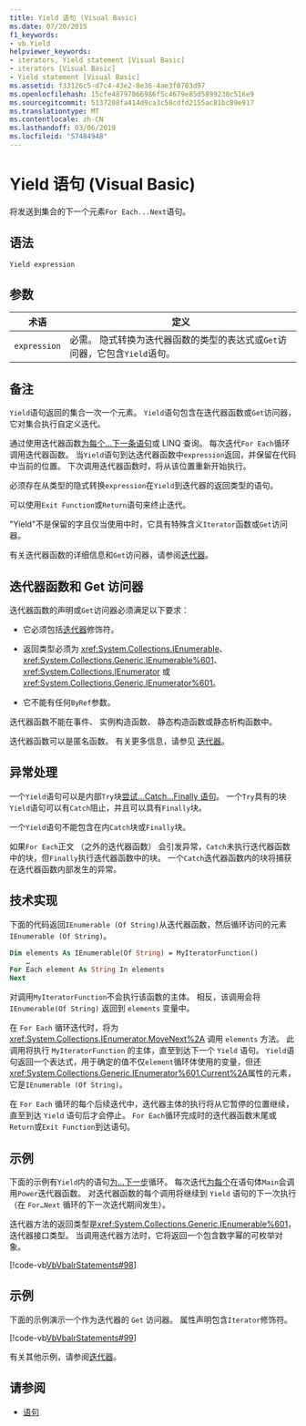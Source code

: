 ```yaml
---
title: Yield 语句 (Visual Basic)
ms.date: 07/20/2015
f1_keywords:
- vb.Yield
helpviewer_keywords:
- iterators, Yield statement [Visual Basic]
- iterators [Visual Basic]
- Yield statement [Visual Basic]
ms.assetid: f33126c5-d7c4-43e2-8e36-4ae3f0703d97
ms.openlocfilehash: 15cfe48797066986f5c4679e85d5899230c516e9
ms.sourcegitcommit: 5137208fa414d9ca3c58cdfd2155ac81bc89e917
ms.translationtype: MT
ms.contentlocale: zh-CN
ms.lasthandoff: 03/06/2019
ms.locfileid: "57484948"
---
```

# <a name="yield-statement-visual-basic"></a>Yield 语句 (Visual Basic)
将发送到集合的下一个元素`For Each...Next`语句。  
  
## <a name="syntax"></a>语法  
  
```  
Yield expression  
```  
  
## <a name="parameters"></a>参数  
  
|术语|定义|  
|---|---|  
|`expression`|必需。 隐式转换为迭代器函数的类型的表达式或`Get`访问器，它包含`Yield`语句。|  
  
## <a name="remarks"></a>备注  
 `Yield`语句返回的集合一次一个元素。 `Yield`语句包含在迭代器函数或`Get`访问器，它对集合执行自定义迭代。  
  
 通过使用迭代器函数[为每个...下一条语句](../../../visual-basic/language-reference/statements/for-each-next-statement.md)或 LINQ 查询。 每次迭代`For Each`循环调用迭代器函数。 当`Yield`语句到达迭代器函数中`expression`返回，并保留在代码中当前的位置。 下次调用迭代器函数时，将从该位置重新开始执行。  
  
 必须存在从类型的隐式转换`expression`在`Yield`到迭代器的返回类型的语句。  
  
 可以使用`Exit Function`或`Return`语句来终止迭代。  
  
 "Yield"不是保留的字且仅当使用中时，它具有特殊含义`Iterator`函数或`Get`访问器。  
  
 有关迭代器函数的详细信息和`Get`访问器，请参阅[迭代器](../../programming-guide/concepts/iterators.md)。  
  
## <a name="iterator-functions-and-get-accessors"></a>迭代器函数和 Get 访问器  
 迭代器函数的声明或`Get`访问器必须满足以下要求：  
  
-   它必须包括[迭代器](../../../visual-basic/language-reference/modifiers/iterator.md)修饰符。  
  
-   返回类型必须为 <xref:System.Collections.IEnumerable>、<xref:System.Collections.Generic.IEnumerable%601>、<xref:System.Collections.IEnumerator> 或 <xref:System.Collections.Generic.IEnumerator%601>。  
  
-   它不能有任何`ByRef`参数。  
  
 迭代器函数不能在事件、 实例构造函数、 静态构造函数或静态析构函数中。  
  
 迭代器函数可以是匿名函数。 有关更多信息，请参见 [迭代器](../../programming-guide/concepts/iterators.md)。  
  
## <a name="exception-handling"></a>异常处理  
 一个`Yield`语句可以是内部`Try`块[尝试...Catch...Finally 语句](../../../visual-basic/language-reference/statements/try-catch-finally-statement.md)。 一个`Try`具有的块`Yield`语句可以有`Catch`阻止，并且可以具有`Finally`块。  
  
 一个`Yield`语句不能包含在内`Catch`块或`Finally`块。  
  
 如果`For Each`正文 （之外的迭代器函数） 会引发异常，`Catch`未执行迭代器函数中的块，但`Finally`执行迭代器函数中的块。 一个`Catch`迭代器函数内的块将捕获在迭代器函数内部发生的异常。  
  
## <a name="technical-implementation"></a>技术实现  
 下面的代码返回`IEnumerable (Of String)`从迭代器函数，然后循环访问的元素`IEnumerable (Of String)`。  
  
```vb  
Dim elements As IEnumerable(Of String) = MyIteratorFunction()  
    …  
For Each element As String In elements  
Next  
```  
  
 对调用`MyIteratorFunction`不会执行该函数的主体。 相反，该调用会将 `IEnumerable(Of String)` 返回到 `elements` 变量中。  
  
 在 `For Each` 循环迭代时，将为 <xref:System.Collections.IEnumerator.MoveNext%2A> 调用 `elements` 方法。 此调用将执行 `MyIteratorFunction` 的主体，直至到达下一个 `Yield` 语句。 `Yield`语句返回一个表达式，用于确定的值不仅`element`循环体使用的变量，但还<xref:System.Collections.Generic.IEnumerator%601.Current%2A>属性的元素，它是`IEnumerable (Of String)`。  
  
 在 `For Each` 循环的每个后续迭代中，迭代器主体的执行将从它暂停的位置继续，直至到达 `Yield` 语句后才会停止。 `For Each`循环完成时的迭代器函数末尾或`Return`或`Exit Function`到达语句。  
  
## <a name="example"></a>示例  
 下面的示例有`Yield`内的语句[为...下一步](../../../visual-basic/language-reference/statements/for-next-statement.md)循环。 每次迭代[为每个](../../../visual-basic/language-reference/statements/for-each-next-statement.md)在语句体`Main`会调用`Power`迭代器函数。 对迭代器函数的每个调用将继续到 `Yield` 语句的下一次执行（在 `For…Next` 循环的下一次迭代期间发生）。  
  
 迭代器方法的返回类型是<xref:System.Collections.Generic.IEnumerable%601>，迭代器接口类型。 当调用迭代器方法时，它将返回一个包含数字幂的可枚举对象。  
  
 [!code-vb[VbVbalrStatements#98](~/samples/snippets/visualbasic/VS_Snippets_VBCSharp/VbVbalrStatements/VB/Class2.vb#98)]  
  
## <a name="example"></a>示例  
 下面的示例演示一个作为迭代器的 `Get` 访问器。 属性声明包含`Iterator`修饰符。  
  
 [!code-vb[VbVbalrStatements#99](~/samples/snippets/visualbasic/VS_Snippets_VBCSharp/VbVbalrStatements/VB/Class2.vb#99)]  
  
 有关其他示例，请参阅[迭代器](../../programming-guide/concepts/iterators.md)。  
  
## <a name="see-also"></a>请参阅
- [语句](../../../visual-basic/language-reference/statements/index.md)

